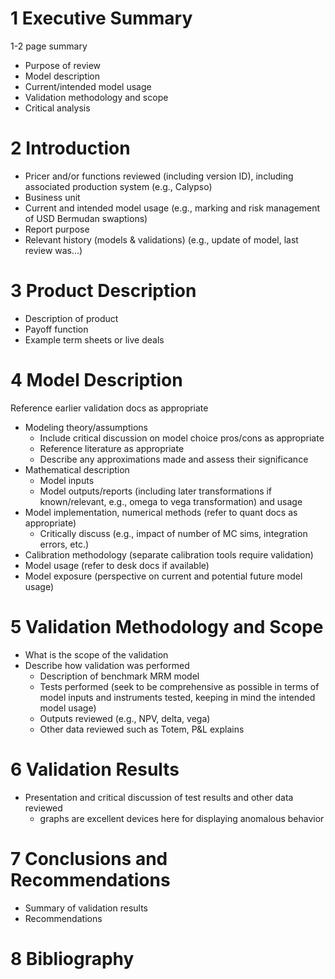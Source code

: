 # 1 Executive Summary

1-2 page summary

- Purpose of review
- Model description
- Current/intended model usage
- Validation methodology and scope
- Critical analysis

# 2 Introduction

- Pricer and/or functions reviewed (including version ID), including associated production system (e.g., Calypso)
- Business unit
- Current and intended model usage (e.g., marking and risk management of USD Bermudan swaptions)
- Report purpose
- Relevant history (models & validations) (e.g., update of model, last review was...)
# 3 Product Description
- Description of product
- Payoff function
- Example term sheets or live deals
# 4 Model Description
Reference earlier validation docs as appropriate
- Modeling theory/assumptions
  - Include critical discussion on model choice pros/cons as appropriate
  - Reference literature as appropriate
  - Describe any approximations made and assess their significance
- Mathematical description
  - Model inputs
  - Model outputs/reports (including later transformations if known/relevant, e.g., omega to vega transformation) and usage
- Model implementation, numerical methods (refer to quant docs as appropriate)
  - Critically discuss (e.g., impact of number of MC sims, integration errors, etc.)
- Calibration methodology (separate calibration tools require validation)
- Model usage (refer to desk docs if available)
- Model exposure (perspective on current and potential future model usage)
# 5 Validation Methodology and Scope
- What is the scope of the validation
- Describe how validation was performed
  - Description of benchmark MRM model
  - Tests performed (seek to be comprehensive as possible in terms of model inputs and instruments tested, keeping in mind the intended model usage)
  - Outputs reviewed (e.g., NPV, delta, vega)
  - Other data reviewed such as Totem, P&L explains
# 6 Validation Results
- Presentation and critical discussion of test results and other data reviewed
  - graphs are excellent devices here for displaying anomalous behavior
# 7 Conclusions and Recommendations
- Summary of validation results
- Recommendations
# 8 Bibliography